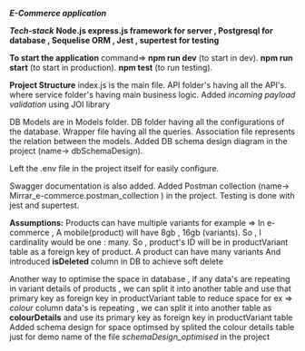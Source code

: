 ***E-Commerce application***

***Tech-stack***
    **Node.js
    express.js framework for server ,
    Postgresql for database ,
    Sequelise ORM ,
    Jest , supertest for testing**

**To start the application**
command=>
**npm run dev** (to start in dev).
**npm run start** (to start in production).
**npm test** (to run testing).


**Project Structure**
index.js is the main file.
API folder's having all the API's.
where service folder's having main business logic.
Added _incoming payload validation_ using JOI library

DB Models are in Models folder.
DB folder having all the configurations of the database.
Wrapper file having all the queries.
Association file represents the relation between the models.
Added DB schema design diagram in the project (name-> dbSchemaDesign).

Left the .env file in the project itself for easily configure.

Swagger documentation is also added.
Added Postman collection (name-> Mirrar_e-commerce.postman_collection ) in the project.
Testing is done with jest and supertest.


**Assumptions:**
    Products can have multiple variants
    for example => In e-commerce , A mobile(product) will have 8gb , 16gb (variants).
    So , I cardinality would be one : many.
    So , product's ID will be in productVariant table as a foreign key of product.
    A product can have many variants
    And introduced **isDeleted** column in DB to achieve soft delete

 
 Another way to optimise the space in database , if any data's are repeating in variant details of products , 
 we can split it into another table and  use that primary key as foreign key in productVariant table to reduce space 
 for ex => _colour_ column data's is repeating , 
 we can split it into another table as **colourDetails** and use its primary key as foreign key in productVariant table
 Added schema design for space optimsed by splited the colour details table just for demo 
 name of the file _schemaDesign_optimised_ in the project
    
    
